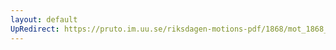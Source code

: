 ```yaml
---
layout: default
UpRedirect: https://pruto.im.uu.se/riksdagen-motions-pdf/1868/mot_1868__ak__7.pdf
---
```

